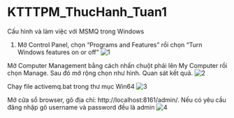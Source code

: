 # KTTTPM_ThucHanh_Tuan1
Cấu hình và làm việc với MSMQ trong Windows
1. Mở Control Panel, chọn “Programs and Features” rồi chọn “Turn Windows features 
on or off”
![1](https://github.com/tungcutte35/KTTTPM_ThucHanh_Tuan1/assets/90129081/acf2015d-7cb0-417d-8f29-af4fbd028155)

Mở Computer Management bằng cách nhấn chuột phải lên My Computer rồi chọn 
Manage. Sau đó mở rộng chọn như hình. Quan sát kết quả.
![2](https://github.com/tungcutte35/KTTTPM_ThucHanh_Tuan1/assets/90129081/247ed9f1-c009-458f-8ca8-fcba5b6f27a7)

Chạy file activemq.bat trong thư mục Win64 
![3](https://github.com/tungcutte35/KTTTPM_ThucHanh_Tuan1/assets/90129081/a23ec7c3-a30e-4c02-89a8-1f8e07ca95bc)

Mở cửa sổ browser, gõ địa chỉ: http://localhost:8161/admin/. Nếu có yêu cầu đăng nhập 
gõ username và password đều là admin
![4](https://github.com/tungcutte35/KTTTPM_ThucHanh_Tuan1/assets/90129081/4da5ac2c-0b1a-413b-adb7-4673cda3584e)
